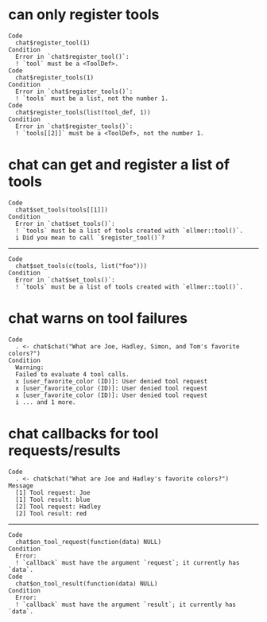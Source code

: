 # can only register tools

    Code
      chat$register_tool(1)
    Condition
      Error in `chat$register_tool()`:
      ! `tool` must be a <ToolDef>.
    Code
      chat$register_tools(1)
    Condition
      Error in `chat$register_tools()`:
      ! `tools` must be a list, not the number 1.
    Code
      chat$register_tools(list(tool_def, 1))
    Condition
      Error in `chat$register_tools()`:
      ! `tools[[2]]` must be a <ToolDef>, not the number 1.

# chat can get and register a list of tools

    Code
      chat$set_tools(tools[[1]])
    Condition
      Error in `chat$set_tools()`:
      ! `tools` must be a list of tools created with `ellmer::tool()`.
      i Did you mean to call `$register_tool()`?

---

    Code
      chat$set_tools(c(tools, list("foo")))
    Condition
      Error in `chat$set_tools()`:
      ! `tools` must be a list of tools created with `ellmer::tool()`.

# chat warns on tool failures

    Code
      . <- chat$chat("What are Joe, Hadley, Simon, and Tom's favorite colors?")
    Condition
      Warning:
      Failed to evaluate 4 tool calls.
      x [user_favorite_color (ID)]: User denied tool request
      x [user_favorite_color (ID)]: User denied tool request
      x [user_favorite_color (ID)]: User denied tool request
      i ... and 1 more.

# chat callbacks for tool requests/results

    Code
      . <- chat$chat("What are Joe and Hadley's favorite colors?")
    Message
      [1] Tool request: Joe
      [1] Tool result: blue
      [2] Tool request: Hadley
      [2] Tool result: red

---

    Code
      chat$on_tool_request(function(data) NULL)
    Condition
      Error:
      ! `callback` must have the argument `request`; it currently has `data`.
    Code
      chat$on_tool_result(function(data) NULL)
    Condition
      Error:
      ! `callback` must have the argument `result`; it currently has `data`.

